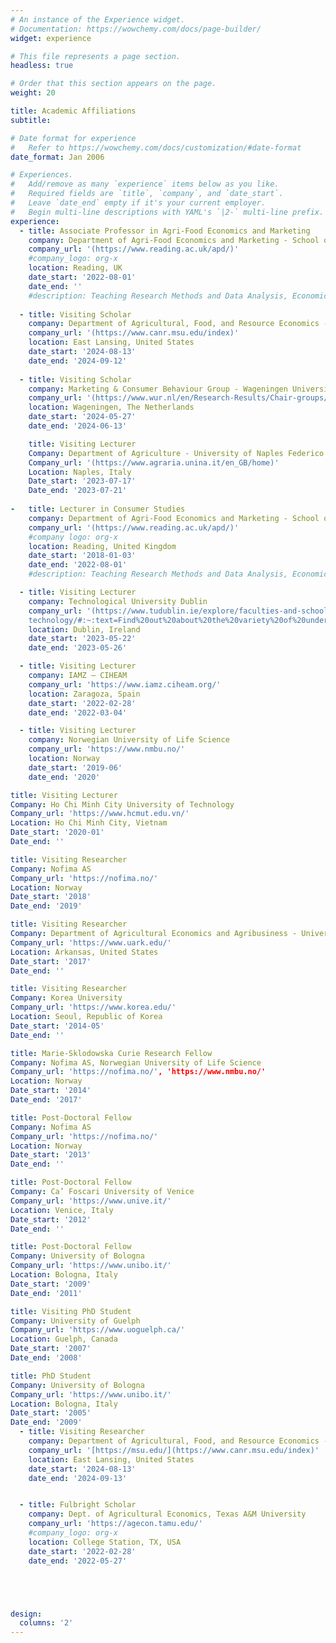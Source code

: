 ```yaml
---
# An instance of the Experience widget.
# Documentation: https://wowchemy.com/docs/page-builder/
widget: experience

# This file represents a page section.
headless: true

# Order that this section appears on the page.
weight: 20

title: Academic Affiliations
subtitle:

# Date format for experience
#   Refer to https://wowchemy.com/docs/customization/#date-format
date_format: Jan 2006

# Experiences.
#   Add/remove as many `experience` items below as you like.
#   Required fields are `title`, `company`, and `date_start`.
#   Leave `date_end` empty if it's your current employer.
#   Begin multi-line descriptions with YAML's `|2-` multi-line prefix.
experience:
  - title: Associate Professor in Agri-Food Economics and Marketing
    company: Department of Agri-Food Economics and Marketing - School of Agriculture Policy and Development - University of Reading, United Kingdom
    company_url: '(https://www.reading.ac.uk/apd/)'
    #company_logo: org-x
    location: Reading, UK
    date_start: '2022-08-01'
    date_end: ''
    #description: Teaching Research Methods and Data Analysis, Economics III, The Food Business, and Contemporary Issues in Consumer Behaviour and Marketing.
    
  - title: Visiting Scholar
    company: Department of Agricultural, Food, and Resource Economics - College of Agriculture and Natural Resources - Michigan State University
    company_url: '(https://www.canr.msu.edu/index)'
    location: East Lansing, United States
    date_start: '2024-08-13'
    date_end: '2024-09-12'
    
  - title: Visiting Scholar
    company: Marketing & Consumer Behaviour Group - Wageningen University & Research
    company_url: '(https://www.wur.nl/en/Research-Results/Chair-groups/Social-Sciences/Marketing-and-Consumer-Behaviour-Group.htm)'
    location: Wageningen, The Netherlands
    date_start: '2024-05-27'
    date_end: '2024-06-13'

    title: Visiting Lecturer
    Company: Department of Agriculture - University of Naples Federico II
    Company_url: '(https://www.agraria.unina.it/en_GB/home)'
    Location: Naples, Italy
    Date_start: '2023-07-17'
    Date_end: '2023-07-21'
    
-   title: Lecturer in Consumer Studies
    company: Department of Agri-Food Economics and Marketing - School of Agriculture, Policy and Development, University of Reading
    company_url: '(https://www.reading.ac.uk/apd/)'
    #company logo: org-x
    location: Reading, United Kingdom
    date_start: '2018-01-03'
    date_end: '2022-08-01'
    #description: Teaching Research Methods and Data Analysis, Economics III, and Contemporary Issues in Consumer Behaviour and Marketing.

  - title: Visiting Lecturer
    company: Technological University Dublin
    company_url: '(https://www.tudublin.ie/explore/faculties-and-schools/arts-humanities/culinary-arts--food- 
    technology/#:~:text=Find%20out%20about%20the%20variety%20of%20undergraduate,%20postgraduate)'
    location: Dublin, Ireland
    date_start: '2023-05-22'
    date_end: '2023-05-26'

  - title: Visiting Lecturer
    company: IAMZ – CIHEAM
    company_url: 'https://www.iamz.ciheam.org/'
    location: Zaragoza, Spain
    date_start: '2022-02-28'
    date_end: '2022-03-04'

  - title: Visiting Lecturer
    company: Norwegian University of Life Science
    company_url: 'https://www.nmbu.no/'
    location: Norway
    date_start: '2019-06'
    date_end: '2020'

title: Visiting Lecturer
Company: Ho Chi Minh City University of Technology
Company_url: 'https://www.hcmut.edu.vn/'
Location: Ho Chi Minh City, Vietnam
Date_start: '2020-01'
Date_end: ''

title: Visiting Researcher
Company: Nofima AS
Company_url: 'https://nofima.no/'
Location: Norway
Date_start: '2018'
Date_end: '2019'

title: Visiting Researcher
Company: Department of Agricultural Economics and Agribusiness - University of Arkansas
Company_url: 'https://www.uark.edu/'
Location: Arkansas, United States
Date_start: '2017'
Date_end: ''

title: Visiting Researcher
Company: Korea University
Company_url: 'https://www.korea.edu/'
Location: Seoul, Republic of Korea
Date_start: '2014-05'
Date_end: ''

title: Marie-Sklodowska Curie Research Fellow
Company: Nofima AS, Norwegian University of Life Science
Company_url: 'https://nofima.no/', 'https://www.nmbu.no/'
Location: Norway
Date_start: '2014'
Date_end: '2017'

title: Post-Doctoral Fellow
Company: Nofima AS
Company_url: 'https://nofima.no/'
Location: Norway
Date_start: '2013'
Date_end: ''

title: Post-Doctoral Fellow
Company: Ca’ Foscari University of Venice
Company_url: 'https://www.unive.it/'
Location: Venice, Italy
Date_start: '2012'
Date_end: ''

title: Post-Doctoral Fellow
Company: University of Bologna
Company_url: 'https://www.unibo.it/'
Location: Bologna, Italy
Date_start: '2009'
Date_end: '2011'

title: Visiting PhD Student
Company: University of Guelph
Company_url: 'https://www.uoguelph.ca/'
Location: Guelph, Canada
Date_start: '2007'
Date_end: '2008'

title: PhD Student
Company: University of Bologna
Company_url: 'https://www.unibo.it/'
Location: Bologna, Italy
Date_start: '2005'
Date_end: '2009'
  - title: Visiting Researcher
    company: Department of Agricultural, Food, and Resource Economics - College of Agriculture and Natural Resources - Michigan State University
    company_url: '[https://msu.edu/](https://www.canr.msu.edu/index)'
    location: East Lansing, United States
    date_start: '2024-08-13'
    date_end: '2024-09-13'


  - title: Fulbright Scholar
    company: Dept. of Agricultural Economics, Texas A&M University
    company_url: 'https://agecon.tamu.edu/'
    #company_logo: org-x
    location: College Station, TX, USA
    date_start: '2022-02-28'
    date_end: '2022-05-27'





design:
  columns: '2'
---
```

